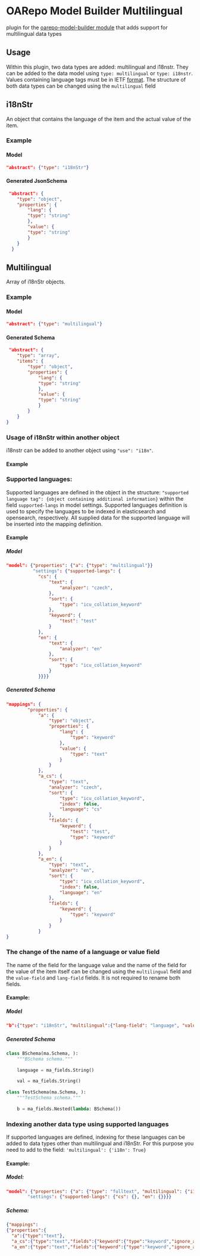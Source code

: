 # OARepo Model Builder Multilingual

plugin for the [oarepo-model-builder module](https://github.com/oarepo/oarepo-model-builder) that adds support for
multilingual data types

## Usage

Within this plugin, two data types are added: multilingual and i18nstr. They can be added to the data model
using `type: multilingual` or `type: i18nstr`.
Values containing language tags must be in IETF [format](https://www.w3.org/International/articles/language-tags/).
The structure of both data types can be changed using the `multilingual` field

## i18nStr

An object that contains the language of the item and the actual value of the item.

### Example

#### Model

```json
"abstract": {"type": "i18nStr"}
```

#### Generated JsonSchema

```json
 "abstract": {
    "type": "object",
    "properties": {
        "lang": {
        "type": "string"
        },
        "value": {
        "type": "string"
        }
    }
  }
```

## Multilingual
Array of i18nStr objects.

### Example

#### Model

```json
"abstract": {"type": "multilingual"}
```

#### Generated Schema

```json
 "abstract": {
    "type": "array",
    "items": {
        "type": "object",
        "properties": {
            "lang": {
            "type": "string"
            },
            "value": {
            "type": "string"
            }
        }
    }
}
```

### Usage of i18nStr within another object
i18nstr can be added to another object using `"use": "i18n"`.
#### Example

### Supported languages:
Supported languages are defined in the object in the structure: `"supported language tag": {object containing additional
information}` within the field `supported-langs` in model settings.
Supported languages definition is used to specify the languages to be indexed in elasticsearch and opensearch,
respectively. All supplied data for the supported language will be inserted into the mapping definition.
#### Example
##### Model
```json
"model": {"properties": {"a": {"type": "multilingual"}}
          "settings": {"supported-langs": {
            "cs": {
                "text": {
                    "analyzer": "czech",
                },
                "sort": {
                    "type": "icu_collation_keyword"
                },
                "keyword": {
                    "test": "test"
                }
            },
            "en": {
                "text": {
                    "analyzer": "en"
                },
                "sort": {
                    "type": "icu_collation_keyword"
                }
            }}}}
```
##### Generated Schema
```json
"mappings": {
        "properties": {
            "a": {
                "type": "object",
                "properties": {
                    "lang": {
                        "type": "keyword"
                    },
                    "value": {
                        "type": "text"
                    }
                }
            },
            "a_cs": {
                "type": "text",
                "analyzer": "czech",
                "sort": {
                    "type": "icu_collation_keyword",
                    "index": false,
                    "language": "cs"
                },
                "fields": {
                    "keyword": {
                        "test": "test",
                        "type": "keyword"
                    }
                }
            },
            "a_en": {
                "type": "text",
                "analyzer": "en",
                "sort": {
                    "type": "icu_collation_keyword",
                    "index": false,
                    "language": "en"
                },
                "fields": {
                    "keyword": {
                        "type": "keyword"
                    }
                }
            }
}
```
### The change of the name of a language or value field
The name of the field for the language value and the name of the field for the value of the item itself can be changed
using the `multilingual` field and the `value-field` and `lang-field` fields. It is not required to rename both fields.
#### Example:
##### Model
```json
"b":{"type": "i18nStr", "multilingual":{"lang-field": "language", "value-field": "val"}}
```
##### Generated Schema
```python
class BSchema(ma.Schema, ):
    """BSchema schema."""
    
    language = ma_fields.String()
    
    val = ma_fields.String()
    
class TestSchema(ma.Schema, ):
    """TestSchema schema."""
    
    b = ma_fields.Nested(lambda: BSchema())

```
### Indexing another data type using supported languages
If supported languages are defined, indexing for these languages can be added to data types other than multilingual and
i18nStr. For this purpose you need to add to the field: `'multilingual': {'i18n': True}`
#### Example:
##### Model:
```json
"model": {"properties": {"a": {"type": "fulltext", "multilingual": {"i18n": True}}}
        "settings": {"supported-langs": {"cs": {}, "en": {}}}}
```
##### Schema:
```json
{"mappings":
{"properties":{
  "a":{"type":"text"},
  "a_cs":{"type":"text","fields":{"keyword":{"type":"keyword","ignore_above":50}}},
  "a_en":{"type":"text","fields":{"keyword":{"type":"keyword","ignore_above":50}}}}}}
```